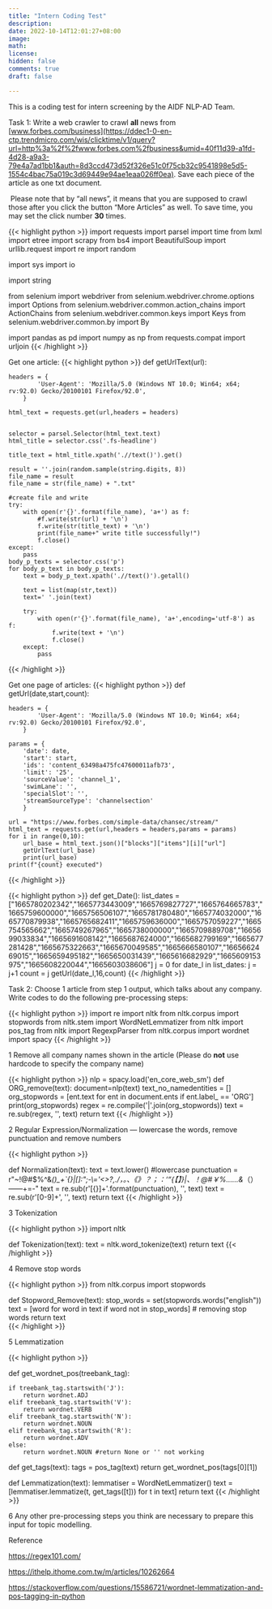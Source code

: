 ```yaml
---
title: "Intern Coding Test"
description: 
date: 2022-10-14T12:01:27+08:00
image: 
math: 
license: 
hidden: false
comments: true
draft: false

---
```


This is a coding test for intern screening by the AIDF NLP-AD Team.

Task 1: Write a web crawler to crawl **all** news from [www.forbes.com/business](https://ddec1-0-en-ctp.trendmicro.com/wis/clicktime/v1/query?url=http%3a%2f%2fwww.forbes.com%2fbusiness&umid=40f11d39-a1fd-4d28-a9a3-79e4a7ad1bb1&auth=8d3ccd473d52f326e51c0f75cb32c9541898e5d5-1554c4bac75a019c3d69449e94ae1eaa026ff0ea). Save each piece of the article as one txt document.

​       Please note that by “all news”, it means that you are supposed to crawl those after you click the button “More Articles” as well. To save time, you may set the click number **30** times.

{{< highlight python >}}
import requests
import parsel
import time
from lxml import etree
import scrapy
from bs4 import BeautifulSoup
import urllib.request
import re
import random

import sys
import io

import string

from selenium import webdriver
from selenium.webdriver.chrome.options import Options
from selenium.webdriver.common.action_chains import ActionChains
from selenium.webdriver.common.keys import Keys
from selenium.webdriver.common.by import By

import pandas as pd
import numpy as np
from requests.compat import urljoin
{{< /highlight >}}

Get one article:
{{< highlight python >}}
def getUrlText(url):

    headers = {
            'User-Agent': 'Mozilla/5.0 (Windows NT 10.0; Win64; x64; rv:92.0) Gecko/20100101 Firefox/92.0',
        }

    html_text = requests.get(url,headers = headers)


    selector = parsel.Selector(html_text.text)
    html_title = selector.css('.fs-headline')

    title_text = html_title.xpath('.//text()').get()

    result = ''.join(random.sample(string.digits, 8))
    file_name = result
    file_name = str(file_name) + ".txt"

    #create file and write
    try:
        with open(r'{}'.format(file_name), 'a+') as f:
            #f.write(str(url) + '\n')
            f.write(str(title_text) + '\n')
            print(file_name+" write title successfully!")
            f.close()
    except:
        pass
    body_p_texts = selector.css('p')
    for body_p_text in body_p_texts:
        text = body_p_text.xpath('.//text()').getall()

        text = list(map(str,text))
        text=' '.join(text)

        try:
            with open(r'{}'.format(file_name), 'a+',encoding='utf-8') as f:
                f.write(text + '\n')
                f.close()
        except:
            pass
{{< /highlight >}}

Get one page of articles:
{{< highlight python >}}
def getUrl(date,start,count):

    headers = {
            'User-Agent': 'Mozilla/5.0 (Windows NT 10.0; Win64; x64; rv:92.0) Gecko/20100101 Firefox/92.0',
        }

    params = {
        'date': date,
        'start': start,
        'ids': 'content_63498a475fc47600011afb73',
        'limit': '25',
        'sourceValue': 'channel_1',
        'swimLane': '',
        'specialSlot': '',
        'streamSourceType': 'channelsection'
        }

    url = "https://www.forbes.com/simple-data/chansec/stream/"
    html_text = requests.get(url,headers = headers,params = params)
    for i in range(0,10):
        url_base = html_text.json()["blocks"]["items"][i]["url"]
        getUrlText(url_base)
        print(url_base)
    print(f"{count} executed")
{{< /highlight >}}


{{< highlight python >}}
def get_Date():
    list_dates = ["1665780202342","1665773443009","1665769827727","1665764665783","1665759600000","1665756506107","1665781780480","1665774032000","1665770879938","1665765682411","1665759636000","1665757059227","1665754565662","1665749267965","1665738000000","1665709889708","1665699033834","1665691608142","1665687624000","1665682799169","1665677281428","1665675322663","1665670049585","1665666580107","1665662469015","1665659495182","1665650031439","1665616682929","1665609153975","1665608220044","1665603038606"]
    j = 0
    for date_l in list_dates:
        j = j+1
        count = j
        getUrl(date_l,16,count)
{{< /highlight >}}

 Task 2: Choose 1 article from step 1 output, which talks about any company. Write codes to do the following pre-processing steps:

{{< highlight python >}}
import re
import nltk
from nltk.corpus import stopwords
from nltk.stem import WordNetLemmatizer
from nltk import pos_tag
from nltk import RegexpParser
from nltk.corpus import wordnet
import spacy
{{< /highlight >}}

1   Remove all company names shown in the article (Please do **not** use hardcode to specify the company name)

{{< highlight python >}}
nlp = spacy.load('en_core_web_sm')
def ORG_remove(text):
    document=nlp(text)
    text_no_namedentities = []
    org_stopwords = [ent.text for ent in document.ents if ent.label_ == 'ORG']
    print(org_stopwords)
    regex = re.compile('|'.join(org_stopwords))
    text = re.sub(regex, '', text) 
    return text
{{< /highlight >}}

2    Regular Expression/Normalization — lowercase the words, remove punctuation and remove numbers

{{< highlight python >}}

def Normalization(text):
    text = text.lower()  #lowercase
    punctuation = r"~!@#$%^&*()_+`{}|\[\]\:\";\-\\\='<>?,./，。、《》？；：‘“{【】}|、！@#￥%……&*（）——+=-"
    text = re.sub(r'[{}]+'.format(punctuation), '', text)
    text = re.sub(r'[0-9]+', '', text)
    return text
{{< /highlight >}}

3    Tokenization

{{< highlight python >}}
import nltk

def Tokenization(text):
    text = nltk.word_tokenize(text)
    return text
{{< /highlight >}}

4    Remove stop words 

{{< highlight python >}}
from nltk.corpus import stopwords

def Stopword_Remove(text):
    stop_words = set(stopwords.words("english"))  
    text = [word for word in text if word not in stop_words]   # removing stop words
    return text    
{{< /highlight >}}

5    Lemmatization

{{< highlight python >}}

def get_wordnet_pos(treebank_tag):

    if treebank_tag.startswith('J'):
        return wordnet.ADJ
    elif treebank_tag.startswith('V'):
        return wordnet.VERB
    elif treebank_tag.startswith('N'):
        return wordnet.NOUN
    elif treebank_tag.startswith('R'):
        return wordnet.ADV
    else:
        return wordnet.NOUN #return None or '' not working

def get_tags(text):
    tags = pos_tag(text)
    return get_wordnet_pos(tags[0][1])

def Lemmatization(text):
    lemmatiser = WordNetLemmatizer() 
    text = [lemmatiser.lemmatize(t, get_tags([t])) for t in text]
    return text
{{< /highlight >}}

6    Any other pre-processing steps you think are necessary to prepare this input for topic modelling.





Reference

https://regex101.com/

https://ithelp.ithome.com.tw/m/articles/10262664

https://stackoverflow.com/questions/15586721/wordnet-lemmatization-and-pos-tagging-in-python





